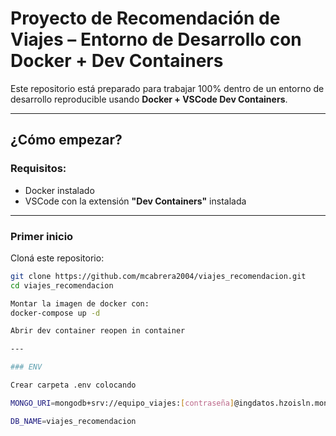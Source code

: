 # Proyecto de Recomendación de Viajes – Entorno de Desarrollo con Docker + Dev Containers

Este repositorio está preparado para trabajar 100% dentro de un entorno de desarrollo reproducible usando **Docker + VSCode Dev Containers**.

---

## ¿Cómo empezar?

### Requisitos:
- Docker instalado
- VSCode con la extensión **"Dev Containers"** instalada

---

### Primer inicio

Cloná este repositorio:
   ```bash
   git clone https://github.com/mcabrera2004/viajes_recomendacion.git
   cd viajes_recomendacion

Montar la imagen de docker con:
   docker-compose up -d

Abrir dev container reopen in container

---

### ENV

Crear carpeta .env colocando 

MONGO_URI=mongodb+srv://equipo_viajes:[contraseña]@ingdatos.hzoisln.mongodb.net/viajes_recomendacion?retryWrites=true&w=majority

DB_NAME=viajes_recomendacion

